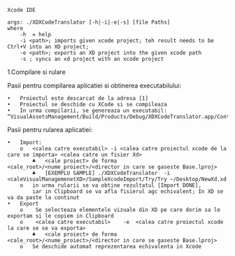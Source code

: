 
	Xcode IDE
 
	args: ./XDXCodeTranslator [-h|-i|-e|-s] [file Paths]
	where 
		-h  = help
		-i <path>; imports given xcode project; teh result needs to be Ctrl+V into an XD project;
		-e <path>; exports an XD project into the given xcode path
		-s ; syncs an xd project with an xcode project
 
1.Compilare si rulare

Pasii pentru compilarea aplicatiei si obtinerea executabilului:

	•	Proiectul este descarcat de la adresa [1]
	•	Proiectul se deschide cu XCode si se compileaza
	•	In urma compilarii, se genereaza un executabil: 
	“VisualAssetsManagement/Build/Products/Debug/XDXCodeTranslator.app/Contents/MacOS/XDXCodeTranslator”

Pasii pentru rularea aplicatiei:

	•	Import:
		o	<calea catre executabil> -i <calea catre proiectul xcode de la care se importa> <calea catre un fisier Xd>
			♣	<cale proiect> de forma <cale_root>/<nume_proiect>/<director in care se gaseste Base.lproj>
			♣	[EXEMPLU SAMPLE] ./XDXCodeTranslator  -i <caleVisualManagemenetXD>/SampleXcodeImport/Try/Try ~/Desktop/NewXd.xd
		o	in urma rularii se va obtine rezultatul [Import DONE], 
			iar in Clipboard se va afla fisierul agc echivalent; In XD se va da paste la continut
	•	Export
		o	 Se selecteaza elementele vizuale din XD pe care dorim sa le exportam si le copiem in Clipboard
		o	 <calea catre executabil>    -e  <calea catre proiectul xcode la care se se va exporta>
			♣	<cale proiect> de forma <cale_root>/<nume_proiect>/<director in care se gaseste Base.lproj>
		o	Se deschide automat reprezentarea echivalenta in Xcode

